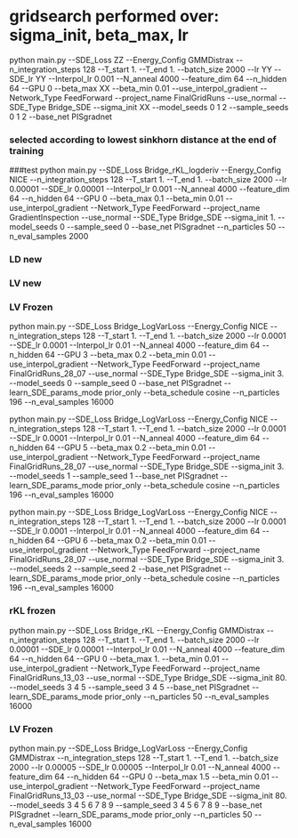 # gridsearch performed over: sigma_init, beta_max, lr

python main.py --SDE_Loss ZZ --Energy_Config GMMDistrax --n_integration_steps 128 --T_start 1. --T_end 1. --batch_size 2000 --lr YY --SDE_lr YY --Interpol_lr 0.001 --N_anneal 4000 --feature_dim 64 --n_hidden 64 --GPU 0 --beta_max XX --beta_min 0.01 --use_interpol_gradient --Network_Type FeedForward --project_name FinalGridRuns --use_normal --SDE_Type Bridge_SDE --sigma_init XX --model_seeds 0 1 2 --sample_seeds 0 1 2 --base_net PISgradnet


### selected according to lowest sinkhorn distance at the end of training


###test
python main.py --SDE_Loss Bridge_rKL_logderiv --Energy_Config NICE --n_integration_steps 128 --T_start 1. --T_end 1. --batch_size 2000 --lr 0.00001 --SDE_lr 0.00001 --Interpol_lr 0.001 --N_anneal 4000 --feature_dim 64 --n_hidden 64 --GPU 0 --beta_max 0.1 --beta_min 0.01 --use_interpol_gradient --Network_Type FeedForward --project_name GradientInspection --use_normal --SDE_Type Bridge_SDE --sigma_init 1. --model_seeds 0 --sample_seed 0 --base_net PISgradnet --n_particles 50 --n_eval_samples 2000             
 

### LD new




### LV new



### LV Frozen 

python main.py --SDE_Loss Bridge_LogVarLoss --Energy_Config NICE --n_integration_steps 128 --T_start 1. --T_end 1. --batch_size 2000 --lr 0.0001 --SDE_lr 0.0001 --Interpol_lr 0.01 --N_anneal 4000 --feature_dim 64 --n_hidden 64 --GPU 3 --beta_max 0.2 --beta_min 0.01 --use_interpol_gradient --Network_Type FeedForward --project_name FinalGridRuns_28_07 --use_normal --SDE_Type Bridge_SDE --sigma_init 3. --model_seeds 0 --sample_seed 0 --base_net PISgradnet --learn_SDE_params_mode prior_only --beta_schedule cosine --n_particles 196 --n_eval_samples 16000

python main.py --SDE_Loss Bridge_LogVarLoss --Energy_Config NICE --n_integration_steps 128 --T_start 1. --T_end 1. --batch_size 2000 --lr 0.0001 --SDE_lr 0.0001 --Interpol_lr 0.01 --N_anneal 4000 --feature_dim 64 --n_hidden 64 --GPU 5 --beta_max 0.2 --beta_min 0.01 --use_interpol_gradient --Network_Type FeedForward --project_name FinalGridRuns_28_07 --use_normal --SDE_Type Bridge_SDE --sigma_init 3. --model_seeds 1 --sample_seed 1 --base_net PISgradnet --learn_SDE_params_mode prior_only --beta_schedule cosine --n_particles 196 --n_eval_samples 16000

python main.py --SDE_Loss Bridge_LogVarLoss --Energy_Config NICE --n_integration_steps 128 --T_start 1. --T_end 1. --batch_size 2000 --lr 0.0001 --SDE_lr 0.0001 --Interpol_lr 0.01 --N_anneal 4000 --feature_dim 64 --n_hidden 64 --GPU 6 --beta_max 0.2 --beta_min 0.01 --use_interpol_gradient --Network_Type FeedForward --project_name FinalGridRuns_28_07 --use_normal --SDE_Type Bridge_SDE --sigma_init 3. --model_seeds 2 --sample_seed 2 --base_net PISgradnet --learn_SDE_params_mode prior_only --beta_schedule cosine --n_particles 196 --n_eval_samples 16000

### rKL frozen

python main.py --SDE_Loss Bridge_rKL --Energy_Config GMMDistrax --n_integration_steps 128 --T_start 1. --T_end 1. --batch_size 2000 --lr 0.00001 --SDE_lr 0.00001 --Interpol_lr 0.01 --N_anneal 4000 --feature_dim 64 --n_hidden 64 --GPU 0 --beta_max 1. --beta_min 0.01 --use_interpol_gradient --Network_Type FeedForward --project_name FinalGridRuns_13_03 --use_normal --SDE_Type Bridge_SDE --sigma_init 80. --model_seeds 3 4 5 --sample_seed 3 4 5 --base_net PISgradnet --learn_SDE_params_mode prior_only --n_particles 50 --n_eval_samples 16000

### LV Frozen 

python main.py --SDE_Loss Bridge_LogVarLoss --Energy_Config GMMDistrax --n_integration_steps 128 --T_start 1. --T_end 1. --batch_size 2000 --lr 0.00005 --SDE_lr 0.00005 --Interpol_lr 0.01 --N_anneal 4000 --feature_dim 64 --n_hidden 64 --GPU 0 --beta_max 1.5 --beta_min 0.01 --use_interpol_gradient --Network_Type FeedForward --project_name FinalGridRuns_13_03 --use_normal --SDE_Type Bridge_SDE --sigma_init 80. --model_seeds 3 4 5 6 7 8 9 --sample_seed 3 4 5 6 7 8 9 --base_net PISgradnet --learn_SDE_params_mode prior_only --n_particles 50 --n_eval_samples 16000

